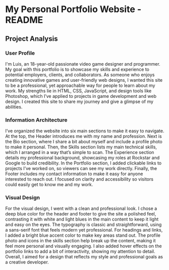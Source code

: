 # My Personal Portfolio Website - README

## Project Analysis

### User Profile
I'm Luis, an 18-year-old passionate video game designer and programmer. My goal with this portfolio is to showcase my skills and experience to potential employers, clients, and collaborators. As someone who enjoys creating innovative games and user-friendly web designs, I wanted this site to be a professional, yet approachable way for people to learn about my work. My strengths lie in HTML, CSS, JavaScript, and design tools like Photoshop, which I’ve applied to projects in game development and web design. I created this site to share my journey and give a glimpse of my abilities.

### Information Architecture
I’ve organized the website into six main sections to make it easy to navigate. At the top, the Header introduces me with my name and profession. Next is the Bio section, where I share a bit about myself and include a profile photo to make it personal. Then, the Skills section lists my main technical skills, which I arranged in a way that’s simple to scan. The Experience section details my professional background, showcasing my roles at Rockstar and Google to build credibility. In the Portfolio section, I added clickable links to projects I’ve worked on, so viewers can see my work directly. Finally, the Footer includes my contact information to make it easy for anyone interested to reach out. I focused on clarity and accessibility so visitors could easily get to know me and my work.

### Visual Design
For the visual design, I went with a clean and professional look. I chose a deep blue color for the header and footer to give the site a polished feel, contrasting it with white and light blues in the main content to keep it light and easy on the eyes. The typography is classic and straightforward, using a sans-serif font that feels modern yet professional. For headings and links, I added a bright blue accent color to make key areas stand out. The profile photo and icons in the skills section help break up the content, making it feel more personal and visually engaging. I also added hover effects on the portfolio links to add a bit of interactivity, showing my attention to detail. Overall, I aimed for a design that reflects my style and professional goals as a creative developer.
